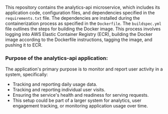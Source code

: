 This repository contains the analytics-api microservice, which includes its application code, configuration files, and dependencies specified in the `requirements.txt` file. The dependencies are installed during the containerization process as specified in the `Dockerfile`. The `buildspec.yml` file outlines the steps for building the Docker image. This process involves logging into AWS Elastic Container Registry (ECR), building the Docker image according to the Dockerfile instructions, tagging the image, and pushing it to ECR. 

### Purpose of the analytics-api application:
The application's primary purpose is to monitor and report user activity in a system, specifically:

- Tracking and reporting daily usage data.
- Tracking and reporting individual user visits.
- Ensuring the service's health and readiness for serving requests.
- This setup could be part of a larger system for analytics, user engagement tracking, or monitoring application usage over time.
